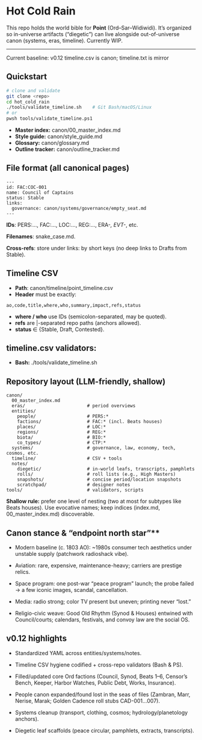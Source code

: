 # Hot Cold Rain

This repo holds the world bible for **Point** (Ord–Sar–Widiwidi). It’s organized so in-universe artifacts (“diegetic”) can live alongside out-of-universe canon (systems, eras, timeline). Currently WIP.

---
Current baseline: v0.12
timeline.csv is canon; timeline.txt is mirror

## Quickstart

```bash
# clone and validate
git clone <repo>
cd hot_cold_rain
./tools/validate_timeline.sh    # Git Bash/macOS/Linux
# or
pwsh tools/validate_timeline.ps1
```

- **Master index:** canon/00_master_index.md
- **Style guide:** canon/style_guide.md
- **Glossary:** canon/glossary.md
- **Outline tracker:** canon/outline_tracker.md

## File format (all canonical pages)
```
---
id: FAC:COC-001
name: Council of Captains
status: Stable
links:
  governance: canon/systems/governance/empty_seat.md
---
```
**IDs**: PERS:…, FAC:…, LOC:…, REG:…, ERA-*, EVT-*, etc.

**Filenames**: snake_case.md.

**Cross-refs**: store under links: by short keys (no deep links to Drafts from Stable).

## Timeline CSV
- **Path**: canon/timeline/point_timeline.csv
- **Header** must be exactly:
```
ao,code,title,where,who,summary,impact,refs,status
```
- **where / who** use IDs (semicolon-separated, may be quoted).
- **refs** are |-separated repo paths (anchors allowed).
- **status** ∈ {Stable, Draft, Contested}.

## timeline.csv validators:
- **Bash:** ./tools/validate_timeline.sh

## Repository layout (LLM-friendly, shallow)
```
canon/
  00_master_index.md
  eras/                       # period overviews
  entities/
    people/                   # PERS:*
    factions/                 # FAC:* (incl. Beats houses)
    places/                   # LOC:*
    regions/                  # REG:*
    biota/                    # BIO:*
    co_types/                 # CTP:*
  systems/                    # governance, law, economy, tech, cosmos, etc.
  timeline/                   # CSV + tools
  notes/
    diegetic/                 # in-world leafs, transcripts, pamphlets
    rolls/                    # roll lists (e.g., High Masters)
    snapshots/                # concise period/location snapshots
    scratchpad/               # designer notes
tools/                        # validators, scripts
```
**Shallow rule:** prefer one level of nesting (two at most for subtypes like Beats houses). Use evocative names; keep indices (index.md, 00_master_index.md) discoverable.

## Canon stance & “endpoint north star”**

  - Modern baseline (c. 1803 AO): ~1980s consumer tech aesthetics under unstable supply (patchwork radioshack vibe).
  
  - Aviation: rare, expensive, maintenance-heavy; carriers are prestige relics.
  
  - Space program: one post-war “peace program” launch; the probe failed → a few iconic images, scandal, cancellation.
  
  - Media: radio strong; color TV present but uneven; printing never “lost.”
  
  - Religio-civic weave: Good Old Rhythm (Synod & Houses) entwined with Council/courts; calendars, festivals, and convoy law are the social OS.

## v0.12 highlights

  - Standardized YAML across entities/systems/notes.

  - Timeline CSV hygiene codified + cross-repo validators (Bash & PS).

  - Filled/updated core Ord factions (Council, Synod, Beats 1–6, Censor’s Bench, Keeper, Harbor Watches, Public Debt, Works, Insurance).

  - People canon expanded/found lost in the seas of files (Zambran, Marr, Nerise, Marak; Golden Cadence roll stubs CAD-001…007).

  - Systems cleanup (transport, clothing, cosmos; hydrology/planetology anchors).

  - Diegetic leaf scaffolds (peace circular, pamphlets, extracts, transcripts).